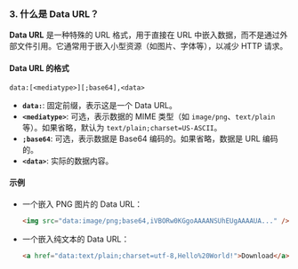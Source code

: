 ### 3. **什么是 Data URL？**

**Data URL** 是一种特殊的 URL 格式，用于直接在 URL 中嵌入数据，而不是通过外部文件引用。它通常用于嵌入小型资源（如图片、字体等），以减少 HTTP 请求。

#### Data URL 的格式

```
data:[<mediatype>][;base64],<data>
```

- **`data:`**: 固定前缀，表示这是一个 Data URL。
- **`<mediatype>`**: 可选，表示数据的 MIME 类型（如 `image/png`、`text/plain` 等）。如果省略，默认为 `text/plain;charset=US-ASCII`。
- **`;base64`**: 可选，表示数据是 Base64 编码的。如果省略，数据是 URL 编码的。
- **`<data>`**: 实际的数据内容。

#### 示例

- 一个嵌入 PNG 图片的 Data URL：
  ```html
  <img src="data:image/png;base64,iVBORw0KGgoAAAANSUhEUgAAAAUA..." />
  ```
- 一个嵌入纯文本的 Data URL：
  ```html
  <a href="data:text/plain;charset=utf-8,Hello%20World!">Download</a>
  ```

